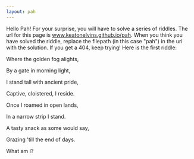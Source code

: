 ```yaml
---
layout: pah
---
```

Hello Pah! For your surprise, you will have to solve a series of riddles. 
The url for this page is www.keatonelvins.github.io/pah.
When you think you have solved the riddle, replace the filepath (in this case "pah") in the url with the solution.
If you get a 404, keep trying! Here is the first riddle:

Where the golden fog alights,

By a gate in morning light,

I stand tall with ancient pride,

Captive, cloistered, I reside.

Once I roamed in open lands,

In a narrow strip I stand.

A tasty snack as some would say,

Grazing 'till the end of days.

What am I?
